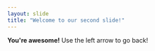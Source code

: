 ```yaml
---
layout: slide
title: "Welcome to our second slide!"
---
```

**You're awesome!**
Use the left arrow to go back!
